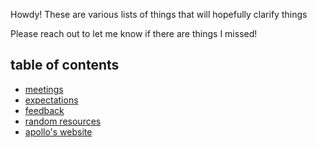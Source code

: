 Howdy! These are various lists of things that will hopefully clarify things 

Please reach out to let me know if there are things I missed!

## table of contents
* [meetings](meetings.md)
* [expectations](expectations.md)
* [feedback]()
* [random resources](resources.md)
* [apollo's website](apollo/index.html)
